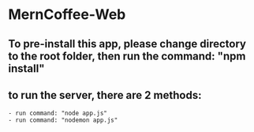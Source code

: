 # MernCoffee-Web
 
## To pre-install this app, please change directory to the root folder, then run the command: "npm install"

## to run the server, there are 2 methods:
    - run command: "node app.js"
    - run command: "nodemon app.js"
